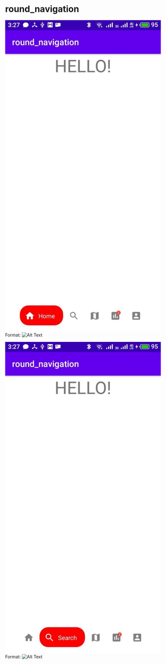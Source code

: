 # round_navigation
![GitHub Logo](photo_2020-03-08_03-27-48.jpg)
Format: ![Alt Text](url)

![GitHub Logo](photo_2020-03-08_03-30-00.jpg)
Format: ![Alt Text](url)

